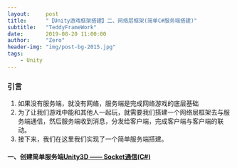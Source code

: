 ```yaml
---
layout:     post
title:      "【Unity游戏框架搭建】二、网络层框架(简单C#服务端搭建)"
subtitle:   "TeddyFrameWork"
date:       2019-08-20 11:00:00
author:     "Zero"
header-img: "img/post-bg-2015.jpg"
tags:
    - Unity
---
```


### 引言
1. 如果没有服务端，就没有网络，服务端是完成网络游戏的底层基础
2. 为了让我们游戏中能和其他人一起玩，就需要我们搭建一个网络层框架去与服务端通信，然后服务端收到消息，分发给客户端，完成客户端与客户端的联动。
3. 接下来，我们在这里我们实现了一个简单服务端搭建。

#### 一、创建简单服务端[Unity3D —— Socket通信(C#)](https://blog.csdn.net/linshuhe1/article/details/51386559)